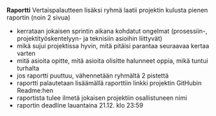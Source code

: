 **Raportti**
Vertaispalautteen lisäksi ryhmä laatii projektin kulusta pienen raportin (noin 2 sivua)

- kerrataan jokaisen sprintin aikana kohdatut ongelmat (prosessiin-, projektityöskentelyyn- ja teknisiin asioihin liittyvät)
- mikä sujui projektissa hyvin, mitä pitäisi parantaa seuraavaa kertaa varten
- mitä asioita opitte, mitä asioita olisitte halunneet oppia, mikä tuntui turhalta
- jos raportti puuttuu, vähennetään ryhmältä 2 pistettä
- raportti palautetaan lisäämällä raporttiin linkki projektin GitHubin Readme:hen
- raportista tulee ilmetä jokaisen projektiin osallistuneen nimi
- raportin deadline lauantaina 21.12. klo 23:59